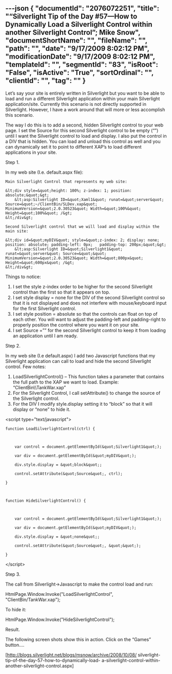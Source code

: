---json
{
  "documentId": "2076072251",
  "title": "“Silverlight Tip of the Day #57—How to Dynamically Load a Silverlight Control within another Silverlight Control”; Mike Snow",
  "documentShortName": "",
  "fileName": "",
  "path": "",
  "date": "9/17/2009 8:02:12 PM",
  "modificationDate": "9/17/2009 8:02:12 PM",
  "templateId": "",
  "segmentId": "83",
  "isRoot": "False",
  "isActive": "True",
  "sortOrdinal": "",
  "clientId": "",
  "tag": ""
}
---

Let’s say your site is entirely written in Silverlight but you want to be able to load and run a different Silverlight application within your main Silverlight application/site. Currently this scenario is not directly supported in Silverlight. However, I have a work around that will more or less accomplish this scenario.

The way I do this is to add a second, hidden Silverlight control to your web page. I set the Source for this second Silverlight control to be empty (“”) until I want the Silverlight control to load and display. I also put the control in a DIV that is hidden. You can load and unload this control as well and you can dynamically set it to point to different XAP’s to load different applications in your site.

Step 1.

In my web site (I.e. default.aspx file):

    Main Silverlight Control that represents my web site:

    &lt;div style=&quot;height: 100%; z-index: 1; position: absolute;&quot;&gt;
        &lt;asp:Silverlight ID=&quot;Xaml1&quot; runat=&quot;server&quot; Source=&quot;~/ClientBin/SLDev.xap&quot;  MinimumVersion=&quot;2.0.30523&quot; Width=&quot;100%&quot; Height=&quot;100%&quot; /&gt;
    &lt;/div&gt;

    Second Silverlight control that we will load and display within the main site:

    &lt;div id=&quot;myDIV&quot; style=&quot;z-index: 2; display: none; position: absolute; padding-left: 0px;   padding-top: 200px;&quot;&gt;
        &lt;asp:Silverlight ID=&quot;Silverlight1&quot; runat=&quot;server&quot; Source=&quot;&quot; MinimumVersion=&quot;2.0.30523&quot; Width=&quot;800px&quot; Height=&quot;600px&quot; /&gt;
    &lt;/div&gt;

Things to notice:

   1. I set the style z-index order to be higher for the second Silverlight control than the first so that it appears on top.
   2. I set style display = none for the DIV of the second Silverlight control so that it is not displayed and does not interfere with mouse/keyboard input for the first Silverlight control.
   3. I set style position = absolute so that the controls can float on top of each other. You will want to adjust the padding-left and padding-right to properly position the control where you want it on your site.
   4. I set Source =”” for the second Silverlight control to keep it from loading an application until I am ready.

Step 2.

In my web site (I.e default.aspx) I add two Javascript functions that my Silverlight application can call to load and hide the second Silverlight control. Few notes:

   1. LoadSilverlightControl() – This function takes a parameter that contains the full path to the XAP we want to load. Example: “ClientBin&bsol;&bsol;TankWar.xap”
   2. For the Silverlight Control, I call setAttribute() to change the source of the Silverlight control.
   3. For the DIV I modify style.display setting it to “block” so that it will display or “none” to hide it.

&lt;script type=&quot;text/javascript&quot;&gt;

    function LoadSilverlightControl(ctrl) {

 

        var control = document.getElementById(&quot;Silverlight1&quot;);

        var div = document.getElementById(&quot;myDIV&quot;);

        div.style.display = &quot;block&quot;;        

        control.setAttribute(&quot;Source&quot;, ctrl);

    }

 

    function HideSilverlightControl() {

 

        var control = document.getElementById(&quot;Silverlight1&quot;);

        var div = document.getElementById(&quot;myDIV&quot;);

        div.style.display = &quot;none&quot;;

        control.setAttribute(&quot;Source&quot;, &quot;&quot;);

    }

&lt;/script&gt;

Step 3.

The call from Silverlight-&gt;Javascript to make the control load and run:

HtmlPage.Window.Invoke(&quot;LoadSilverlightControl&quot;, &quot;ClientBin/TankWar.xap&quot;);

To hide it:

HtmlPage.Window.Invoke(&quot;HideSilverlightControl&quot;);

Result.

The following screen shots show this in action. Click on the “Games” button….

[http://blogs.silverlight.net/blogs/msnow/archive/2008/10/08/
    silverlight-tip-of-the-day-57-how-to-dynamically-load-
    a-silverlight-control-within-another-silverlight-control.aspx]

